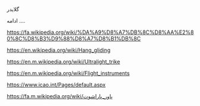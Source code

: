 
گلایدر

ادامه ....

https://fa.wikipedia.org/wiki/%DA%A9%D8%A7%DB%8C%D8%AA%E2%80%8C%D8%B3%D9%88%D8%A7%D8%B1%DB%8C


https://en.wikipedia.org/wiki/Hang_gliding




https://en.m.wikipedia.org/wiki/Ultralight_trike



https://en.m.wikipedia.org/wiki/Flight_instruments





https://www.icao.int/Pages/default.aspx





https://fa.m.wikipedia.org/wiki/پاور_پاراشوت
